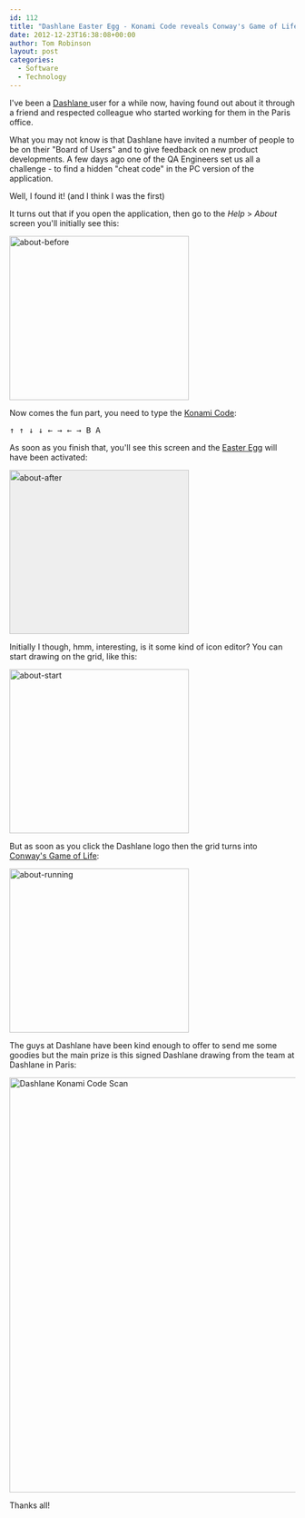 ```yaml
---
id: 112
title: "Dashlane Easter Egg - Konami Code reveals Conway's Game of Life"
date: 2012-12-23T16:38:08+00:00
author: Tom Robinson
layout: post
categories:
  - Software
  - Technology
---
```

I've been a <a href="https://www.dashlane.com/en/cs/3b9ade75" target="_blank">Dashlane </a>user for a while now, having found out about it through a friend and respected colleague who started working for them in the Paris office.

What you may not know is that Dashlane have invited a number of people to be on their "Board of Users" and to give feedback on new product developments. A few days ago one of the QA Engineers set us all a challenge - to find a hidden "cheat code" in the PC version of the application.

Well, I found it! (and I think I was the first)

It turns out that if you open the application, then go to the _Help_ > _About_ screen you'll initially see this:

<a href="http://www.tjrobinson.net/?attachment_id=117" rel="attachment wp-att-117"><img class="alignnone size-full wp-image-117" alt="about-before" src="http://www.tjrobinson.net/wp-content/uploads/2012/12/about-before.png" width="316" height="289" srcset="http://www.tjrobinson.net/wp-content/uploads/2012/12/about-before.png 316w, http://www.tjrobinson.net/wp-content/uploads/2012/12/about-before-300x274.png 300w" sizes="(max-width: 316px) 100vw, 316px" /></a>

Now comes the fun part, you need to type the <a href="http://en.wikipedia.org/wiki/Konami_Code" target="_blank">Konami Code</a>:

<kbd>↑ </kbd><kbd>↑ </kbd><kbd>↓ </kbd><kbd>↓ </kbd><kbd>← </kbd><kbd>→ </kbd><kbd>← </kbd><kbd>→ </kbd><kbd>B </kbd><kbd>A</kbd>

As soon as you finish that, you'll see this screen and the <a href="http://en.wikipedia.org/wiki/Easter_egg_(media)" target="_blank">Easter Egg</a> will have been activated:

<a style="font-style: normal; line-height: 24px; text-decoration: underline;" href="http://www.tjrobinson.net/?attachment_id=116" rel="attachment wp-att-116"><img class="alignnone size-full wp-image-116" style="border-color: #bbbbbb; background-color: #eeeeee;" alt="about-after" src="http://www.tjrobinson.net/wp-content/uploads/2012/12/about-after.png" width="316" height="289" srcset="http://www.tjrobinson.net/wp-content/uploads/2012/12/about-after.png 316w, http://www.tjrobinson.net/wp-content/uploads/2012/12/about-after-300x274.png 300w" sizes="(max-width: 316px) 100vw, 316px" /></a>

Initially I though, hmm, interesting, is it some kind of icon editor? You can start drawing on the grid, like this:

<a href="http://www.tjrobinson.net/?attachment_id=119" rel="attachment wp-att-119"><img class="alignnone size-full wp-image-119" alt="about-start" src="http://www.tjrobinson.net/wp-content/uploads/2012/12/about-start.png" width="316" height="289" srcset="http://www.tjrobinson.net/wp-content/uploads/2012/12/about-start.png 316w, http://www.tjrobinson.net/wp-content/uploads/2012/12/about-start-300x274.png 300w" sizes="(max-width: 316px) 100vw, 316px" /></a>

But as soon as you click the Dashlane logo then the grid turns into <a href="http://en.wikipedia.org/wiki/Conway's_Game_of_Life" target="_blank">Conway's Game of Life</a>:

<a href="http://www.tjrobinson.net/?attachment_id=118" rel="attachment wp-att-118"><img class="alignnone size-full wp-image-118" alt="about-running" src="http://www.tjrobinson.net/wp-content/uploads/2012/12/about-running.png" width="316" height="289" srcset="http://www.tjrobinson.net/wp-content/uploads/2012/12/about-running.png 316w, http://www.tjrobinson.net/wp-content/uploads/2012/12/about-running-300x274.png 300w" sizes="(max-width: 316px) 100vw, 316px" /></a>

The guys at Dashlane have been kind enough to offer to send me some goodies but the main prize is this signed Dashlane drawing from the team at Dashlane in Paris:

<a href="http://www.tjrobinson.net/?attachment_id=113" rel="attachment wp-att-113"><img class="alignnone size-full wp-image-113" alt="Dashlane Konami Code Scan" src="http://www.tjrobinson.net/wp-content/uploads/2012/10/Dashlane-Konami-Code-Scan-e1356101091303.jpg" width="600" height="731" /></a>

Thanks all!